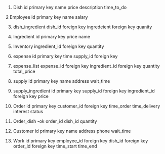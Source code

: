 1. Dish
id primary key
name
price
description
time_to_do

2 Employee
id primary key
name
salary

3. dish_ingredient
dish_id foreign key
ingredeient foreign key
quanity

4. Ingredient
id primary key
price
name

5. Inventory
ingredient_id foreign key
quantity

6. expense
id primary key
time
supply_id foreign key

7. expense_list
expense_id foreign key
ingredient_id foreign key
quantity
total_price

8. supply
id primary key
name
address
wait_time


9. supply_ingredient
id primary key
supply_id foreign key
ingredient_id foreign key
price

10.  Order
id primary key
customer_id foreign key
time_order
time_delivery
interest
status

11. Order_dish -ok
order_id
dish_id
quantity

12. Customer
id primary key
name
address
phone
wait_time


13.  Work
id primary key
employee_id foreign key
dish_id foreign key
order_id foreign key
time_start
time_end
